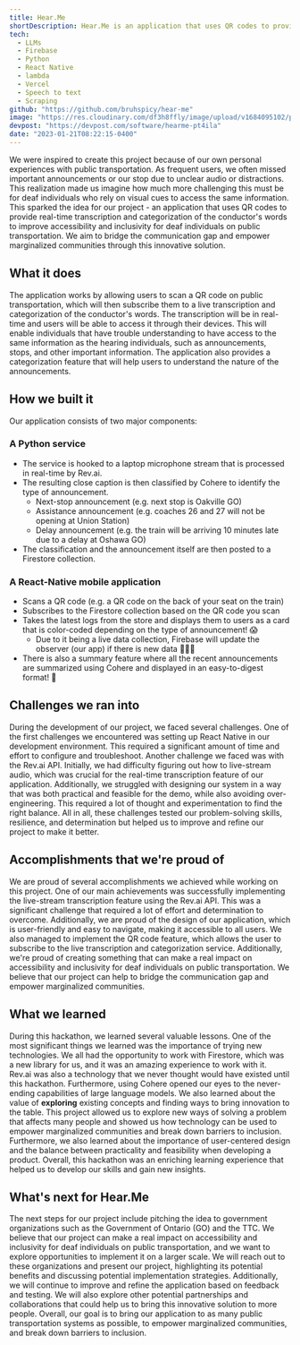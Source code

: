 ```yaml
---
title: Hear.Me
shortDescription: Hear.Me is an application that uses QR codes to provide real-time transcription and categorization of announcements on public transportation for deaf individuals. It aims to improve accessibility and inclusivity by bridging the communication gap, empowering marginalized communities. The project successfully implemented live-stream transcription, QR code subscription, and user-friendly design. The next steps include pitching the idea to government organizations and refining the application based on feedback.
tech:
  - LLMs
  - Firebase
  - Python
  - React Native
  - lambda
  - Vercel
  - Speech to text
  - Scraping
github: "https://github.com/bruhspicy/hear-me"
image: "https://res.cloudinary.com/df3h8ffly/image/upload/v1684095102/portfolio/gallery_qmpo5w.webp"
devpost: "https://devpost.com/software/hearme-pt4ila"
date: "2023-01-21T08:22:15-0400"
---
```


We were inspired to create this project because of our own personal experiences with public transportation. As frequent users, we often missed important announcements or our stop due to unclear audio or distractions. This realization made us imagine how much more challenging this must be for deaf individuals who rely on visual cues to access the same information. This sparked the idea for our project - an application that uses QR codes to provide real-time transcription and categorization of the conductor's words to improve accessibility and inclusivity for deaf individuals on public transportation. We aim to bridge the communication gap and empower marginalized communities through this innovative solution.

## **What it does**

The application works by allowing users to scan a QR code on public transportation, which will then subscribe them to a live transcription and categorization of the conductor's words. The transcription will be in real-time and users will be able to access it through their devices. This will enable individuals that have trouble understanding to have access to the same information as the hearing individuals, such as announcements, stops, and other important information. The application also provides a categorization feature that will help users to understand the nature of the announcements.

## **How we built it**

Our application consists of two major components:

### **A Python service**

- The service is hooked to a laptop microphone stream that is processed in real-time by Rev.ai.
- The resulting close caption is then classified by Cohere to identify the type of announcement.
  - Next-stop announcement (e.g. next stop is Oakville GO)
  - Assistance announcement (e.g. coaches 26 and 27 will not be opening at Union Station)
  - Delay announcement (e.g. the train will be arriving 10 minutes late due to a delay at Oshawa GO)
- The classification and the announcement itself are then posted to a Firestore collection.

### **A React-Native mobile application**

- Scans a QR code (e.g. a QR code on the back of your seat on the train)
- Subscribes to the Firestore collection based on the QR code you scan
- Takes the latest logs from the store and displays them to users as a card that is color-coded depending on the type of announcement! 😱
  - Due to it being a live data collection, Firebase will update the observer (our app) if there is new data 🎉🎉🎉
- There is also a summary feature where all the recent announcements are summarized using Cohere and displayed in an easy-to-digest format! 🫡

## **Challenges we ran into**

During the development of our project, we faced several challenges. One of the first challenges we encountered was setting up React Native in our development environment. This required a significant amount of time and effort to configure and troubleshoot. Another challenge we faced was with the Rev.ai API. Initially, we had difficulty figuring out how to live-stream audio, which was crucial for the real-time transcription feature of our application. Additionally, we struggled with designing our system in a way that was both practical and feasible for the demo, while also avoiding over-engineering. This required a lot of thought and experimentation to find the right balance. All in all, these challenges tested our problem-solving skills, resilience, and determination but helped us to improve and refine our project to make it better.

## **Accomplishments that we're proud of**

We are proud of several accomplishments we achieved while working on this project. One of our main achievements was successfully implementing the live-stream transcription feature using the Rev.ai API. This was a significant challenge that required a lot of effort and determination to overcome. Additionally, we are proud of the design of our application, which is user-friendly and easy to navigate, making it accessible to all users. We also managed to implement the QR code feature, which allows the user to subscribe to the live transcription and categorization service. Additionally, we're proud of creating something that can make a real impact on accessibility and inclusivity for deaf individuals on public transportation. We believe that our project can help to bridge the communication gap and empower marginalized communities.

## **What we learned**

During this hackathon, we learned several valuable lessons. One of the most significant things we learned was the importance of trying new technologies. We all had the opportunity to work with Firestore, which was a new library for us, and it was an amazing experience to work with it. Rev.ai was also a technology that we never thought would have existed until this hackathon. Furthermore, using Cohere opened our eyes to the never-ending capabilities of large language models. We also learned about the value of **exploring** existing concepts and finding ways to bring innovation to the table. This project allowed us to explore new ways of solving a problem that affects many people and showed us how technology can be used to empower marginalized communities and break down barriers to inclusion. Furthermore, we also learned about the importance of user-centered design and the balance between practicality and feasibility when developing a product. Overall, this hackathon was an enriching learning experience that helped us to develop our skills and gain new insights.

## **What's next for Hear.Me**

The next steps for our project include pitching the idea to government organizations such as the Government of Ontario (GO) and the TTC. We believe that our project can make a real impact on accessibility and inclusivity for deaf individuals on public transportation, and we want to explore opportunities to implement it on a larger scale. We will reach out to these organizations and present our project, highlighting its potential benefits and discussing potential implementation strategies. Additionally, we will continue to improve and refine the application based on feedback and testing. We will also explore other potential partnerships and collaborations that could help us to bring this innovative solution to more people. Overall, our goal is to bring our application to as many public transportation systems as possible, to empower marginalized communities, and break down barriers to inclusion.
